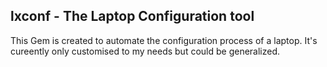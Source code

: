 lxconf - The Laptop Configuration tool
---

This Gem is created to automate the configuration process
of a laptop. It's cureently only customised to my needs but
could be generalized.
